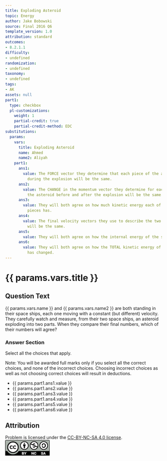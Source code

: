 ```yaml
---
title: Exploding Asteroid
topic: Energy
author: Jake Bobowski
source: Final 2016 Q6
template_version: 1.0
attribution: standard
outcomes:
- 8.2.1.1
difficulty:
- undefined
randomization:
- undefined
taxonomy:
- undefined
tags:
- AK
assets: null
part1:
  type: checkbox
  pl-customizations:
    weight: 1
    partial-credit: true
    partial-credit-method: EDC
substitutions:
  params:
    vars:
      title: Exploding Asteroid
      name: Ahmed
      name2: Aliyah
    part1:
      ans1:
        value: The FORCE vector they determine that each piece of the asteroid felt
          during the explosion will be the same.
      ans2:
        value: The CHANGE in the momentum vector they determine for each piece of
          the asteroid before and after the explosion will be the same.
      ans3:
        value: They will both agree on how much kinetic energy each of the asteroid
          pieces has.
      ans4:
        value: The final velocity vectors they use to describe the two asteroid pieces
          will be the same.
      ans5:
        value: They will both agree on how the internal energy of the system has changed.
      ans6:
        value: They will both agree on how the TOTAL kinetic energy of the system
          has changed.
---
```

# {{ params.vars.title }}
## Question Text

{{ params.vars.name }} and {{ params.vars.name2 }} are both standing in their space ships, each one moving with a constant (but different) velocity. They carefully watch and measure, from their two space ships, an asteroid exploding into two parts. When they compare their final numbers, which of their numbers will agree?

### Answer Section

Select all the choices that apply.

Note: You will be awarded full marks only if you select all the correct choices, and none of the incorrect choices. Choosing incorrect choices as well as not choosing correct choices will result in deductions.

- {{ params.part1.ans1.value }}
- {{ params.part1.ans2.value }}
- {{ params.part1.ans3.value }}
- {{ params.part1.ans4.value }}
- {{ params.part1.ans5.value }}
- {{ params.part1.ans6.value }}

## Attribution

Problem is licensed under the [CC-BY-NC-SA 4.0 license](https://creativecommons.org/licenses/by-nc-sa/4.0/).<br> ![The Creative Commons 4.0 license requiring attribution-BY, non-commercial-NC, and share-alike-SA license.](https://raw.githubusercontent.com/firasm/bits/master/by-nc-sa.png)
